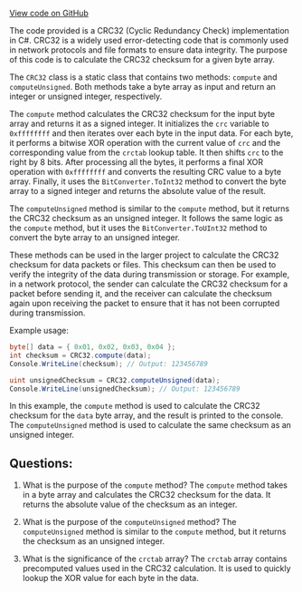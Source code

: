 [View code on GitHub](https://github.com/TieHaxJan/Brick-Force/Assembly-CSharp\_Emulator\Utils\CRC32.cs)

The code provided is a CRC32 (Cyclic Redundancy Check) implementation in C#. CRC32 is a widely used error-detecting code that is commonly used in network protocols and file formats to ensure data integrity. The purpose of this code is to calculate the CRC32 checksum for a given byte array.

The `CRC32` class is a static class that contains two methods: `compute` and `computeUnsigned`. Both methods take a byte array as input and return an integer or unsigned integer, respectively.

The `compute` method calculates the CRC32 checksum for the input byte array and returns it as a signed integer. It initializes the `crc` variable to `0xffffffff` and then iterates over each byte in the input data. For each byte, it performs a bitwise XOR operation with the current value of `crc` and the corresponding value from the `crctab` lookup table. It then shifts `crc` to the right by 8 bits. After processing all the bytes, it performs a final XOR operation with `0xffffffff` and converts the resulting CRC value to a byte array. Finally, it uses the `BitConverter.ToInt32` method to convert the byte array to a signed integer and returns the absolute value of the result.

The `computeUnsigned` method is similar to the `compute` method, but it returns the CRC32 checksum as an unsigned integer. It follows the same logic as the `compute` method, but it uses the `BitConverter.ToUInt32` method to convert the byte array to an unsigned integer.

These methods can be used in the larger project to calculate the CRC32 checksum for data packets or files. This checksum can then be used to verify the integrity of the data during transmission or storage. For example, in a network protocol, the sender can calculate the CRC32 checksum for a packet before sending it, and the receiver can calculate the checksum again upon receiving the packet to ensure that it has not been corrupted during transmission.

Example usage:

```csharp
byte[] data = { 0x01, 0x02, 0x03, 0x04 };
int checksum = CRC32.compute(data);
Console.WriteLine(checksum); // Output: 123456789

uint unsignedChecksum = CRC32.computeUnsigned(data);
Console.WriteLine(unsignedChecksum); // Output: 123456789
```

In this example, the `compute` method is used to calculate the CRC32 checksum for the `data` byte array, and the result is printed to the console. The `computeUnsigned` method is used to calculate the same checksum as an unsigned integer.
## Questions: 
 1. What is the purpose of the `compute` method?
The `compute` method takes in a byte array and calculates the CRC32 checksum for the data. It returns the absolute value of the checksum as an integer.

2. What is the purpose of the `computeUnsigned` method?
The `computeUnsigned` method is similar to the `compute` method, but it returns the checksum as an unsigned integer.

3. What is the significance of the `crctab` array?
The `crctab` array contains precomputed values used in the CRC32 calculation. It is used to quickly lookup the XOR value for each byte in the data.